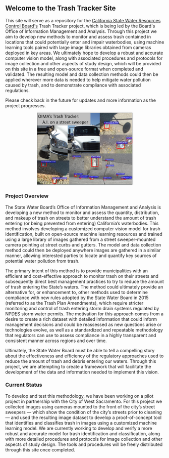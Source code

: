 ## Welcome to the Trash Tracker Site
This site will serve as a repository for the [California State Water Resources Control Board's](https://www.waterboards.ca.gov/ "Water Board Homepage") Trash Tracker project, which is being led by the Board's Office of Information Management and Analysis. Through this project we aim to develop new methods to monitor and assess trash contained in locations that could potentially enter and impair waterbodies, using machine learning tools paired with large image libraries obtained from cameras deployed in key areas. We ultimately hope to develop a robust and accurate computer vision model, along with associated procedures and protocols for image collection and other aspects of study design, which will be provided on this site in a free and open-source format when completed and validated. The resulting model and data collection methods could then be applied wherever more data is needed to help mitigate water pollution caused by trash, and to demonstrate compliance with associated regulations.

Please check back in the future for updates and more information as the project progresses.

<p align="center">
	<img src="https://github.com/CAWaterBoardDataCenter/Trash-Tracker/blob/master/Misc/TrashTrackerMontage.png" width="60%" height="60%">
</p>

### Project Overview
The State Water Board’s Office of Information Management and Analysis is developing a new method to monitor and assess the quantity, distribution, and makeup of trash on streets to better understand the amount of trash entering (or being prevented from entering) California’s waterbodies. This method involves developing a customized computer vision model for trash identification, built on open-source machine learning resources and trained using a large library of images gathered from a street sweeper-mounted camera pointing at street curbs and gutters. The model and data collection method could then be deployed anywhere images are gathered in a similar manner, allowing interested parties to locate and quantify key sources of potential water pollution from trash.

The primary intent of this method is to provide municipalities with an efficient and cost-effective approach to monitor trash on their streets and subsequently direct best management practices to try to reduce the amount of trash entering the State’s waters. The method could ultimately provide an alternative for, or enhancement to, other methods used to determine compliance with new rules adopted by the State Water Board in 2015 (referred to as the Trash Plan Amendments), which require stricter monitoring and control of trash entering storm drain systems regulated by NPDES storm water permits. The motivation for this approach comes from a desire to create a rich dataset with detailed information that could inform management decisions and could be reassessed as new questions arise or technologies evolve, as well as a standardized and repeatable methodology that regulators can use to assess compliance in a highly transparent and consistent manner across regions and over time. 

Ultimately, the State Water Board must be able to tell a compelling story about the effectiveness and efficiency of the regulatory approaches used to reduce the amount of trash and debris entering our waters. Through this project, we are attempting to create a framework that will facilitate the development of the data and information needed to implement this vision. 

### Current Status
To develop and test this methodology, we have been working on a pilot project in partnership with the City of West Sacramento. For this project we collected images using cameras mounted to the front of the city’s street sweepers — which show the condition of the city’s streets prior to cleaning — and used the resulting image dataset to develop a proof-of-concept tool that identifies and classifies trash in images using a customized machine learning model. We are currently working to develop and verify a more robust and accurate model for trash identification and classification, along with more detailed procedures and protocols for image collection and other aspects of study design. The tools and procedures will be freely distributed through this site once completed. 